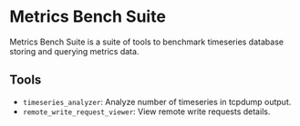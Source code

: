 # Metrics Bench Suite

Metrics Bench Suite is a suite of tools to benchmark timeseries database storing and querying metrics data.

## Tools

- `timeseries_analyzer`: Analyze number of timeseries in tcpdump output.
- `remote_write_request_viewer`: View remote write requests details.
